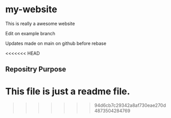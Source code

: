 # my-website

This is really a awesome website

Edit on example branch

Updates made on main on github before rebase

<<<<<<< HEAD
## Repositry Purpose 

This file is just a readme file.
=======



>>>>>>> 94d6cb7c29342a8af730eae270d4873504284769
